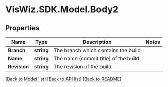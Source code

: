 # VisWiz.SDK.Model.Body2
## Properties

Name | Type | Description | Notes
------------ | ------------- | ------------- | -------------
**Branch** | **string** | The branch which contains the build | 
**Name** | **string** | The name (commit title) of the build | 
**Revision** | **string** | The revision of the build | 

[[Back to Model list]](../README.md#documentation-for-models) [[Back to API list]](../README.md#documentation-for-api-endpoints) [[Back to README]](../README.md)

